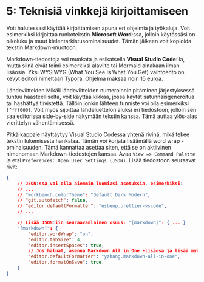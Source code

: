 # 5: Teknisiä vinkkejä kirjoittamiseen

Voit halutessasi käyttää kirjoittamisen apuna eri ohjelmia ja työkaluja. Voit esimerkiksi kirjoittaa runkotekstin **Microsoft Word**:ssa, jolloin käytössäsi on oikoluku ja muut kielentarkistusominaisuudet. Tämän jälkeen voit kopioida tekstin Markdown-muotoon.

Markdown-tiedostoja voi muokata ja esikatsella **Visual Studio Code**:lla, mutta siinä eivät toimi esimerkiksi alaviite tai Mermaid ainakaan ilman lisäosia. Yksi WYSIWYG (What You See Is What You Get) vaihtoehto on kevyt editori nimeltään [Typora](https://typora.io/). Ohjelma maksaa noin 15 euroa.

Lähdeviitteiden Mikäli lähdeviitteiden numeroinnin pitäminen järjestyksessä tuntuu haasteelliselta, voit käyttää kikkaa, jossa käytät satunnaisgeneroitua tai häshättyä tiivistettä. Tällöin jonkin lähteen tunniste voi olla esimerkiksi `[^fff000]`.  Voit myös sijoittaa lähdeluettelon aluksi eri tiedostoon, jolloin sen saa editorissa side-by-side näkymään tekstin kanssa. Tämä auttaa ylös-alas vierittelyn vähentämisessä.

Pitkä kappale näyttäytyy Visual Studio Codessa yhtenä rivinä, mikä tekee tekstin lukemisesta hankalaa. Tämän voi korjata lisäämällä word wrap -ominaisuuden. Tämä kannattaa asettaa siten, että se on aktiivinen nimenomaan Markdown-tiedostojen kanssa. Avaa `View => Command Palette` ja etsi `Preferences: Open User Settings (JSON)`. Lisää tiedostoon seuraavat rivit:

```json title="settings.json"
{
    // JSON:ssa voi olla aiemmin luomiasi asetuksia, esimerkiksi:
    // ...
    // "workbench.colorTheme": "Default Dark Modern",
    // "git.autofetch": false,
    // "editor.defaultFormatter": "esbenp.prettier-vscode",
    // ...

    // Lisää JSON:iin seuraavanlainen osuus: "[markdown]": { ... }
    "[markdown]": {
        "editor.wordWrap": "on",
        "editor.tabSize": 4,
        "editor.insertSpaces": true,
        // Jos haluat, asenna Markdown All in One -lisäosa ja lisää myös
        "editor.defaultFormatter": "yzhang.markdown-all-in-one",
        "editor.formatOnSave": true
    }
}
```